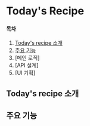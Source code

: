 # Today's Recipe

#### 목차

1. [Today's recipe 소개](#todays-recipe-소개)
2. [주요 기능](#주요-기능)
3. [메인 로직]
4. [API 설계]
5. [UI 기획]

## Today's recipe 소개
## 주요 기능